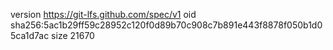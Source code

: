 version https://git-lfs.github.com/spec/v1
oid sha256:5ac1b29ff59c28952c120f0d89b70c908c7b891e443f8878f050b1d05ca1d7ac
size 21670
